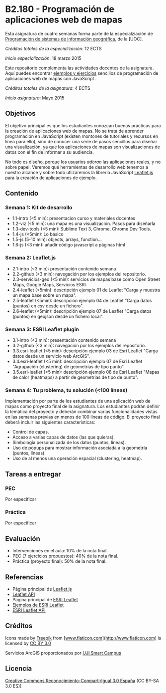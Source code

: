 # B2.180 - Programación de aplicaciones web de mapas

Esta asignatura de cuatro semanas forma parte de la especialziación de [Programación de sistemas de información geográfica](http://estudios.uoc.edu/es/masters-posgrados-especializaciones/especializacion/informatica-multimedia-telecomunicacion/programacion-desarrollo-sistemas-informacion-geografica/), de la [UOC]. 

*Créditos totales de la especialización*: 12 ECTS

*Inicio especialización*: 18 marzo 2015

Este repositorio complementa las actividades docentes de la asignatura. Aquí puedes encontrar [ejemplos y ejercicios](http://cgranell.github.io/course-webmapping/) sencillos de programación de aplicaciones web de mapas con JavaScript .  

*Créditos totales de la asignatura*: 4 ECTS

*Inicio asignatura*: Mayo 2015 

## Objetivos
El objetivo principal es que los estudiantes conozcan buenas prácticas para la creación de aplicaciones web de mapas. No se trata de aprender programación  en JavaScript (existen montones de tutoriales y recursos en línea para ello), sino de conocer una serie de pasos sencillos para diseñar una visualización, ya que los aplicaciones de mapas son visualizaciones de datos con el fin de informar a su audiencia. 

No todo es diseño, porque los usuarios *adoran* las aplicaciones reales, y no sobre papel. Veremos qué herramientas de desarrollo web tenemos a nuestro alcance y sobre todo utlizaremos la librería JavaScript [Leaflet.js](http://leafletjs.com/) para la creación de aplicaciones de ejemplo.  

## Contenido

### Semana 1: Kit de desarrollo
* 1.1-intro (<5 min): presentacion curso y materiales docentes
* 1.2-viz (<5 min): una mapa es una visualización. Pasos para diseñarla
* 1.3-dev-tools (<5 min): Sublime Text 3, Chrome, Chrome Dev Tools. 
* 1.4-js (<5min): Lo básico
* 1.5-js (5-10 min): objects, arrays, function...
* 1.6-js (<3 min): añadir código javascript a páginas html

### Semana 2: Leaflet.js 
* 2.1-intro (<3 min): presentación contenido semana
* 2.2-github (<3 min): navegación por los ejemplos del repositorio. 
* 2.3-servicios-geo (<5 min): servicios de mapas base como Open Street Maps, Google Maps, Servicios ESRI. 
* 2.4-leaflet (<5min): descripción ejemplo 01 de Leaflet "Carga y muestra un mapa base sobre un mapa".
* 2.5-leaflet (<5min): descripción ejemplo 04 de Leaflet "Carga datos (puntos) en csv desde un fichero".
* 2.6-leaflet (<5min): descripción ejemplo 07 de Leaflet "Carga datos (puntos) en geojson desde un fichero local".

### Semana 3: ESRI Leaflet plugin
* 3.1-intro (<3 min): presentación contenido semana 
* 3.2-github (<3 min): navegación por los ejemplos del repositorio. 
* 3.3.esri-leaflet (<5 min): descripción ejemplo 03 de Esri Leaflet "Carga datos desde un servicio web ArcGIS".
* 3.4.esri-leaflet (<5 min): descripción ejemplo 07 de Esri Leaflet "Agrupación (clustering) de geometrías de tipo punto".
* 3.5.esri-leaflet (<5 min): descripción ejemplo 08 de Esri Leaflet "Mapas de calor (heatmaps) a partir de geometrias de tipo de punto".

### Semana 4: Tu problema, tu solución (<100 líneas) 
Implementación por parte de los estudiantes de una aplicación web de mapas como proyecto final de la asignatura. Los estudiantes podrán definir la temática del proyecto y deberán combinar varias funcionalidades vistas en las semanas previas en menos de 100 líneas de código. El proyecto final deberá incluir las siguientes características:
* Control de capas.
* Acceso a varias capas de datos (las que quieras).
* Simbología personalizada de los datos (puntos, líneas).
* Uso de popups para mostrar información asociada a la geometría (puntos, líneas).
* Uso de al menos una operación espacial (clustering, heatmap).

## Tareas a entregar
### PEC
Por especificar

### Práctica 
Por especificar 

## Evaluación
* Intervenciones en el aula: 10% de la nota final.
* PEC (7 ejercicios propuestos): 40% de la nota final.
* Práctica (proyecto final): 50% de la nota final.

## Referencias
* Página principal de [Leaflet.js](http://leafletjs.com/)
* [Leaflet API](http://leafletjs.com/reference.html)
* Pagina principal de [ESRI Leaflet](https://github.com/Esri/esri-leaflet)
* [Ejemplos de ESRI Leaflet](http://patrickarlt.github.io/esri-leaflet/examples/)
* [ESRI Leaflet API](http://patrickarlt.github.io/esri-leaflet/api-reference/)

## Créditos
Icons made by [Freepik](http://www.flaticon.com/authors/freepik) from [www.flaticon.com](http://www.flaticon.com) is licensed by [CC BY 3.0](http://creativecommons.org/licenses/by/3.0/")

Servicios ArcGIS proporcionados por [UJI Smart Campus](http://smart.uji.es/) 

## Licencia
[Creative Commons Reconocimiento-CompartirIgual 3.0 España](http://creativecommons.org/licenses/by-sa/3.0/es/) (CC BY-SA 3.0 ES)]



